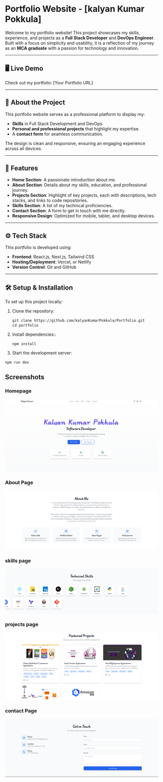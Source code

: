 # Portfolio Website - [kalyan Kumar Pokkula]

Welcome to my portfolio website! This project showcases my skills, experience, and projects as a **Full Stack Developer** and **DevOps Engineer**. Built with a focus on simplicity and usability, it is a reflection of my journey as an **MCA graduate** with a passion for technology and innovation.

---

## 🖥️ Live Demo

Check out my portfolio: [Your Portfolio URL]

---

## 📖 About the Project

This portfolio website serves as a professional platform to display my:

- **Skills** in Full Stack Development and DevOps.
- **Personal and professional projects** that highlight my expertise.
- A **contact form** for seamless communication.

The design is clean and responsive, ensuring an engaging experience across all devices.

---

## 🚀 Features

- **Home Section**: A passionate introduction about me.
- **About Section**: Details about my skills, education, and professional journey.
- **Projects Section**: Highlight of key projects, each with descriptions, tech stacks, and links to code repositories.
- **Skills Section**: A list of my technical proficiencies.
- **Contact Section**: A form to get in touch with me directly.
- **Responsive Design**: Optimized for mobile, tablet, and desktop devices.

---

## ⚙️ Tech Stack

This portfolio is developed using:

- **Frontend**: React.js, Next.js, Tailwind CSS
- **Hosting/Deployment**: Vercel, or Netlify
- **Version Control**: Git and GitHub

---

## 🛠️ Setup & Installation

To set up this project locally:

1. Clone the repository:
   ```
   git clone https://github.com/kalyanKumarPokkula/Portfolio.git
   cd portfolio
   ```
2. Install dependencies::
   ```
   npm install
   ```
3. Start the development server:

```
npm run dev
```

## Screenshots

### Homepage

![Homepage Screenshot](pics/homepage.png)

### About Page

![About Screenshot](pics/aboutpage.png)

### skills page

![skills Screenshot](pics/skillspage.png)

### projects page

![projects page](pics/projects.png)

### contact Page

![Contact page](pics/contactpage.png)
